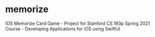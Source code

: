 # memorize
IOS Memorize Card Game - Project for Stanford CS 193p Spring 2021 Course - Developing Applications for iOS using SwiftUI

